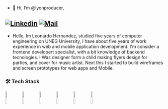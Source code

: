 - 👋 Hi, I’m @lyonproducer,

[![Linkedin](https://img.shields.io/badge/-LinkedIn-blue?style=flat&logo=Linkedin&logoColor=white)](https://www.linkedin.com/in/lyonproducertv/)
[![Mail](https://img.shields.io/badge/-Email-c14438?style=flat&logo=Gmail&logoColor=white)](mailto:hernandezleonardo085@gmail.com)
-
- Hello, Im Leonardo Hernandez, studied five years of computer engineering on UNEG University, 
I have about five years of work experience in web and mobile application development. 
I'm consider a frontend developert specialist, with a bit knowledge of backend tecnologies. 
I Was designer form a child making flyers design for parties, and cover for music artist. Next this I started to build wireframes and screen prototypes 
for web apps and Mobile.

<h3>🛠 Tech Stack</h3>
<code><img width="10%" src="https://www.vectorlogo.zone/logos/w3_html5/w3_html5-ar21.svg"></code>
<code><img width="10%" src="https://www.vectorlogo.zone/logos/w3_css/w3_css-ar21.svg"></code>
<code><img width="10%" src="https://www.vectorlogo.zone/logos/angular/angular-ar21.svg"></code>
<code><img width="10%" src="https://www.vectorlogo.zone/logos/nodejs/nodejs-ar21.svg"></code>
<code><img width="10%" src="https://www.vectorlogo.zone/logos/heroku/heroku-ar21.svg"></code>
<code><img width="10%" src="https://www.vectorlogo.zone/logos/ionicframework/ionicframework-ar21.svg"></code>
<br />
